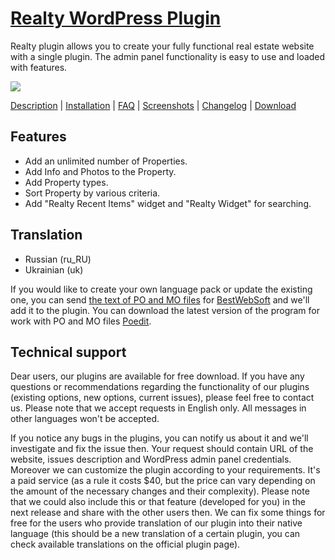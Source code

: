 <a href="http://bestwebsoft.com/products/realty/" target=_blank>Realty WordPress Plugin</a>
========================

Realty plugin allows you to create your fully functional real estate website with a single plugin. The admin panel functionality is easy to use and loaded with features.

<img src="http://bestwebsoft.com/wp-content/uploads/2015/03/realty-banner-website.jpg" />

<a href="http://bestwebsoft.com/products/realty/description/" target=_blank>Description</a> | 
<a href="http://bestwebsoft.com/products/realty/installation/" target=_blank>Installation</a> | 
<a href="http://bestwebsoft.com/products/realty/faq/" target=_blank>FAQ</a> | 
<a href="http://bestwebsoft.com/products/realty/screenshots/" target=_blank>Screenshots</a> | 
<a href="http://bestwebsoft.com/products/realty/changelog/" target=_blank>Changelog</a> | 
<a href="http://bestwebsoft.com/products/realty/download/" target=_blank>Download</a>


Features
-----------------------------
* Add an unlimited number of Properties. 
* Add Info and Photos to the Property.
* Add Property types.
* Sort Property by various criteria.
* Add "Realty Recent Items" widget and "Realty Widget" for searching.


Translation
-----------------------------
* Russian (ru_RU)
* Ukrainian (uk)

If you would like to create your own language pack or update the existing one, you can send <a href="http://codex.wordpress.org/Translating_WordPress" target="_blank">the text of PO and MO files</a> for <a href="http://support.bestwebsoft.com" target="_blank">BestWebSoft</a> and we'll add it to the plugin. You can download the latest version of the program for work with PO and MO files <a href="http://www.poedit.net/download.php" target="_blank">Poedit</a>.


Technical support
-----------------------------
Dear users, our plugins are available for free download. If you have any questions or recommendations regarding the functionality of our plugins (existing options, new options, current issues), please feel free to contact us. Please note that we accept requests in English only. All messages in other languages won't be accepted.

If you notice any bugs in the plugins, you can notify us about it and we'll investigate and fix the issue then. Your request should contain URL of the website, issues description and WordPress admin panel credentials.
Moreover we can customize the plugin according to your requirements. It's a paid service (as a rule it costs $40, but the price can vary depending on the amount of the necessary changes and their complexity). Please note that we could also include this or that feature (developed for you) in the next release and share with the other users then.
We can fix some things for free for the users who provide translation of our plugin into their native language (this should be a new translation of a certain plugin, you can check available translations on the official plugin page).